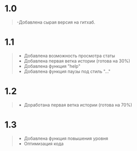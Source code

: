 # 1.0
>-Добавлена сырая версия на гитхаб.
# 1.1
>- Добавлена возможность просмотра статы
>- Добавлена первая ветка истории (готова на 30%)
>- Добавлена функция "help"
>- Добавлена функция паузы под стиль "..."
# 1.2
>- Доработана первая ветка истории (готова на 70%)
# 1.3
>- Добавлена функция повышения уровня
>- Оптимизация кода